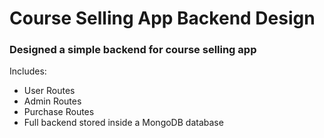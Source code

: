 # Course Selling App Backend Design

### Designed a simple backend for course selling app

Includes:

- User Routes
- Admin Routes
- Purchase Routes
- Full backend stored inside a MongoDB database
